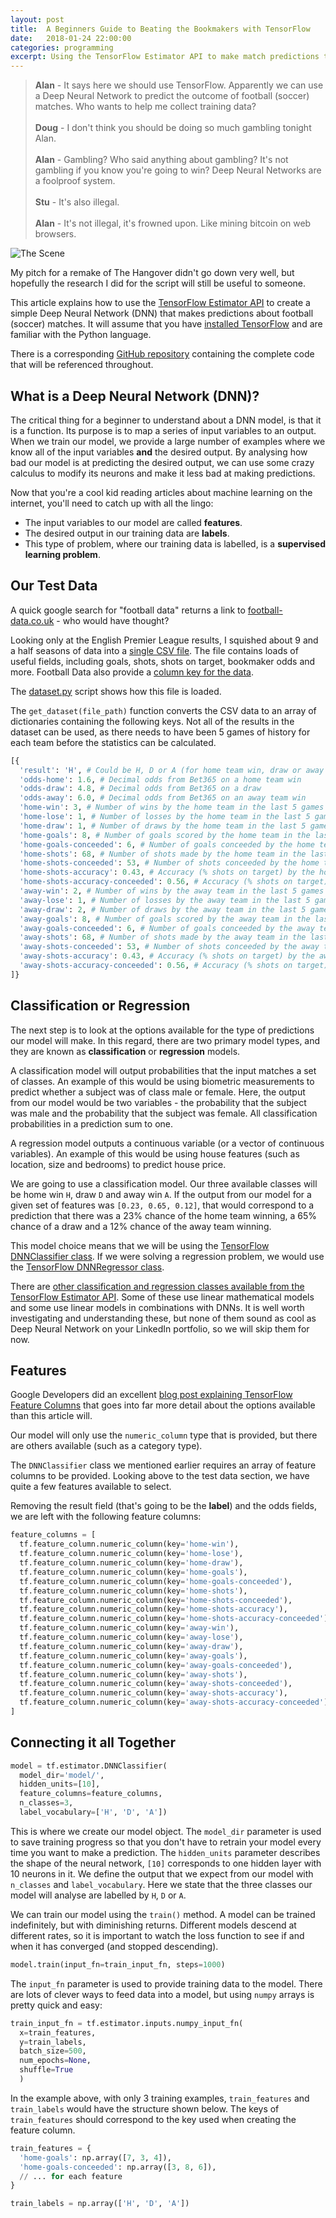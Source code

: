 ```yaml
---
layout: post
title:  A Beginners Guide to Beating the Bookmakers with TensorFlow
date:   2018-01-24 22:00:00
categories: programming
excerpt: Using the TensorFlow Estimator API to make match predictions that beat the bookmakers.
---
```


<blockquote>
  <b style="font-weight: 700;">Alan</b> - It says here we should use TensorFlow. Apparently we can use a Deep Neural Network to predict the outcome of football (soccer) matches. Who wants to help me collect training data?<br /><br />
  <b style="font-weight: 700;">Doug</b> - I don't think you should be doing so much gambling tonight Alan.<br /><br />
  <b style="font-weight: 700;">Alan</b> - Gambling? Who said anything about gambling? It's not gambling if you know you're going to win? Deep Neural Networks are a foolproof system.<br /><br />
  <b style="font-weight: 700;">Stu</b> - It's also illegal.<br /><br />
  <b style="font-weight: 700;">Alan</b> - It's not illegal, it's frowned upon. Like mining bitcoin on web browsers.
</blockquote>

![The Scene](https://res.cloudinary.com/andrewcarteruk/image/upload/v1518980040/TensorFlow%20-%20Bookmakers/hangover-07.jpg)

My pitch for a remake of The Hangover didn't go down very well, but hopefully the research I did for the script will still be useful to someone.

This article explains how to use the [TensorFlow Estimator API](https://www.tensorflow.org/api_docs/python/tf/estimator) to create a simple Deep Neural Network (DNN) that makes predictions about football (soccer) matches. It will assume that you have [installed TensorFlow](https://www.tensorflow.org/install/) and are familiar with the Python language.

There is a corresponding [GitHub repository](https://github.com/AndrewCarterUK/football-predictor) containing the complete code that will be referenced throughout.

## What is a Deep Neural Network (DNN)?

The critical thing for a beginner to understand about a DNN model, is that it is a function. Its purpose is to map a series of input variables to an output. When we train our model, we provide a large number of examples where we know all of the input variables **and** the desired output. By analysing how bad our model is at predicting the desired output, we can use some crazy calculus to modify its neurons and make it less bad at making predictions.

Now that you're a cool kid reading articles about machine learning on the internet, you'll need to catch up with all the lingo:
- The input variables to our model are called **features**.
- The desired output in our training data are **labels**.
- This type of problem, where our training data is labelled, is a **supervised learning problem**.

## Our Test Data

A quick google search for "football data" returns a link to [football-data.co.uk](http://www.football-data.co.uk/englandm.php) - who would have thought?

Looking only at the English Premier League results, I squished about 9 and a half seasons of data into a [single CSV file](https://github.com/AndrewCarterUK/football-predictor/blob/master/data/book.csv). The file contains loads of useful fields, including goals, shots, shots on target, bookmaker odds and more. Football Data also provide a [column key for the data](http://www.football-data.co.uk/notes.txt).

The [dataset.py](https://github.com/AndrewCarterUK/football-predictor/blob/master/dataset.py) script shows how this file is loaded.

The `get_dataset(file_path)` function converts the CSV data to an array of dictionaries containing the following keys. Not all of the results in the dataset can be used, as there needs to have been 5 games of history for each team before the statistics can be calculated.

```python
[{
  'result': 'H', # Could be H, D or A (for home team win, draw or away team win)
  'odds-home': 1.6, # Decimal odds from Bet365 on a home team win
  'odds-draw': 4.8, # Decimal odds from Bet365 on a draw
  'odds-away': 6.0, # Decimal odds from Bet365 on an away team win
  'home-win': 3, # Number of wins by the home team in the last 5 games
  'home-lose': 1, # Number of losses by the home team in the last 5 games
  'home-draw': 1, # Number of draws by the home team in the last 5 games
  'home-goals': 8, # Number of goals scored by the home team in the last 5 games
  'home-goals-conceeded': 6, # Number of goals conceeded by the home team in the last 5 games
  'home-shots': 68, # Number of shots made by the home team in the last 5 games
  'home-shots-conceeded': 53, # Number of shots conceeded by the home team in the last 5 games
  'home-shots-accuracy': 0.43, # Accuracy (% shots on target) by the home team in the last 5 games
  'home-shots-accuracy-conceeded': 0.56, # Accuracy (% shots on target) by other teams against the home team in the last 5 games
  'away-win': 2, # Number of wins by the away team in the last 5 games
  'away-lose': 1, # Number of losses by the away team in the last 5 games
  'away-draw': 2, # Number of draws by the away team in the last 5 games
  'away-goals': 8, # Number of goals scored by the away team in the last 5 games
  'away-goals-conceeded': 6, # Number of goals conceeded by the away team in the last 5 games
  'away-shots': 68, # Number of shots made by the away team in the last 5 games
  'away-shots-conceeded': 53, # Number of shots conceeded by the away team in the last 5 games
  'away-shots-accuracy': 0.43, # Accuracy (% shots on target) by the away team in the last 5 games
  'away-shots-accuracy-conceeded': 0.56, # Accuracy (% shots on target) by other teams against the away team in the last 5 games
]}
```

## Classification or Regression

The next step is to look at the options available for the type of predictions our model will make. In this regard, there are two primary model types, and they are known as **classification** or **regression** models.

A classification model will output probabilities that the input matches a set of classes. An example of this would be using biometric measurements to predict whether a subject was of class male or female. Here, the output from our model would be two variables - the probability that the subject was male and the probability that the subject was female. All classification probabilities in a prediction sum to one.

A regression model outputs a continuous variable (or a vector of continuous variables). An example of this would be using house features (such as location, size and bedrooms) to predict house price.

We are going to use a classification model. Our three available classes will be home win `H`, draw `D` and away win `A`. If the output from our model for a given set of features was `[0.23, 0.65, 0.12]`, that would correspond to a prediction that there was a 23% chance of the home team winning, a 65% chance of a draw and a 12% chance of the away team winning.

This model choice means that we will be using the [TensorFlow DNNClassifier class](https://www.tensorflow.org/api_docs/python/tf/estimator/DNNClassifier). If we were solving a regression problem, we would use the [TensorFlow DNNRegressor class](https://www.tensorflow.org/api_docs/python/tf/estimator/DNNRegressor).

There are [other classification and regression classes available from the TensorFlow Estimator API](https://www.tensorflow.org/api_docs/python/tf/estimator#Classes). Some of these use linear mathematical models and some use linear models in combinations with DNNs. It is well worth investigating and understanding these, but none of them sound as cool as Deep Neural Network on your LinkedIn portfolio, so we will skip them for now.

## Features

Google Developers did an excellent [blog post explaining TensorFlow Feature Columns](https://developers.googleblog.com/2017/11/introducing-tensorflow-feature-columns.html) that goes into far more detail about the options available than this article will.

Our model will only use the `numeric_column` type that is provided, but there are others available (such as a category type).

The `DNNClassifier` class we mentioned earlier requires an array of feature columns to be provided. Looking above to the test data section, we have quite a few features available to select.

Removing the result field (that's going to be the **label**) and the odds fields, we are left with the following feature columns:

```python
feature_columns = [
  tf.feature_column.numeric_column(key='home-win'),
  tf.feature_column.numeric_column(key='home-lose'),
  tf.feature_column.numeric_column(key='home-draw'),
  tf.feature_column.numeric_column(key='home-goals'),
  tf.feature_column.numeric_column(key='home-goals-conceeded'),
  tf.feature_column.numeric_column(key='home-shots'),
  tf.feature_column.numeric_column(key='home-shots-conceeded'),
  tf.feature_column.numeric_column(key='home-shots-accuracy'),
  tf.feature_column.numeric_column(key='home-shots-accuracy-conceeded'),
  tf.feature_column.numeric_column(key='away-win'),
  tf.feature_column.numeric_column(key='away-lose'),
  tf.feature_column.numeric_column(key='away-draw'),
  tf.feature_column.numeric_column(key='away-goals'),
  tf.feature_column.numeric_column(key='away-goals-conceeded'),
  tf.feature_column.numeric_column(key='away-shots'),
  tf.feature_column.numeric_column(key='away-shots-conceeded'),
  tf.feature_column.numeric_column(key='away-shots-accuracy'),
  tf.feature_column.numeric_column(key='away-shots-accuracy-conceeded'),
]
```

## Connecting it all Together

```python
model = tf.estimator.DNNClassifier(
  model_dir='model/',
  hidden_units=[10],
  feature_columns=feature_columns,
  n_classes=3,
  label_vocabulary=['H', 'D', 'A'])
```

This is where we create our model object. The `model_dir` parameter is used to save training progress so that you don't have to retrain your model every time you want to make a prediction. The `hidden_units` parameter describes the shape of the neural network, `[10]` corresponds to one hidden layer with 10 neurons in it. We define the output that we expect from our model with `n_classes` and `label_vocabulary`. Here we state that the three classes our model will analyse are labelled by `H`, `D` or `A`.

We can train our model using the `train()` method. A model can be trained indefinitely, but with diminishing returns. Different models descend at different rates, so it is important to watch the loss function to see if and when it has converged (and stopped descending).

```python
model.train(input_fn=train_input_fn, steps=1000)
```

The `input_fn` parameter is used to provide training data to the model. There are lots of clever ways to feed data into a model, but using `numpy` arrays is pretty quick and easy:

```python
train_input_fn = tf.estimator.inputs.numpy_input_fn(
  x=train_features,
  y=train_labels,
  batch_size=500,
  num_epochs=None,
  shuffle=True
  )
```

In the example above, with only 3 training examples, `train_features` and `train_labels` would have the structure shown below. The keys of `train_features` should correspond to the key used when creating the feature column.

```python
train_features = {
  'home-goals': np.array([7, 3, 4]),
  'home-goals-conceeded': np.array([3, 8, 6]),
  // ... for each feature
}

train_labels = np.array(['H', 'D', 'A'])
```
